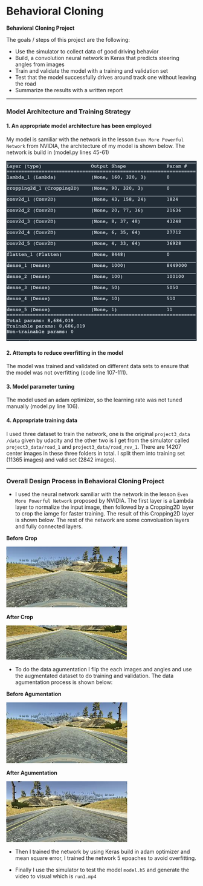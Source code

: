 # **Behavioral Cloning** 


**Behavioral Cloning Project**

The goals / steps of this project are the following:
* Use the simulator to collect data of good driving behavior
* Build, a convolution neural network in Keras that predicts steering angles from images
* Train and validate the model with a training and validation set
* Test that the model successfully drives around track one without leaving the road
* Summarize the results with a written report

---

### Model Architecture and Training Strategy

#### 1. An appropriate model architecture has been employed

My model is samiliar with the network in the lesson ``Even More Powerful Network`` from NVIDIA, the architecture of my model is shown below. The network is build in (model.py lines 45-61)

![Network Architecture](./examples/network_arch.png)

#### 2. Attempts to reduce overfitting in the model

The model was trained and validated on different data sets to ensure that the model was not overfitting (code line 107-111). 

#### 3. Model parameter tuning

The model used an adam optimizer, so the learning rate was not tuned manually (model.py line 106).

#### 4. Appropriate training data

I used three dataset to train the network, one is the original `project3_data /data` given by udacity and the other two is I get from the simulator called `project3_data/road_1` and `project3_data/road_rev_1`. There are 14207 center images in these three folders in total. I split them into training set (11365 images) and valid set (2842 images).

---

### Overall Design Process in Behavioral Cloning Project

* I used the neural network samiliar with the network in the lesson ``Even More Powerful Network`` proposed by NVIDIA. The first layer is a Lambda layer to normalize the input image, then followed by a Cropping2D layer to crop the iamge for faster training. The result of this Cropping2D layer is shown below. The rest of the network are some convoluation layers and fully connected layers.

**Before Crop**

![Before Crop](./examples/before_crop.jpg)

**After Crop**

![After Crop](./examples/after_crop.png)

* To do the data agumentation I flip the each images and angles and use the augmentated dataset to do training and validation. The data agumentation process is shown below:

**Before Agumentation**

![Before Agumentation](./examples/Before_Augmentated.jpg)

**After Agumentation**

![After Agumentation](./examples/After_Augmentated.JPG)

* Then I trained the network by using Keras build in adam optimizer and mean square error, I trained the network 5 epoaches to avoid overfitting.

* Finally I use the simulator to test the model `model.h5` and generate the video to visual which is `run1.mp4`

